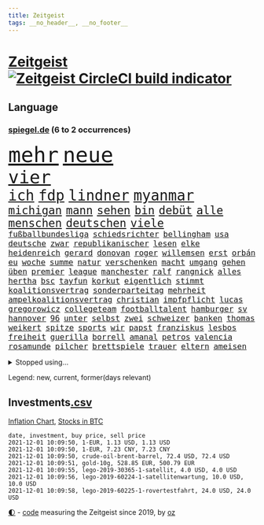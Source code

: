 ```yaml
---
title: Zeitgeist
tags: __no_header__, __no_footer__
---
```


# [Zeitgeist](https://oliz.io/zeitgeist/) [![Zeitgeist CircleCI build indicator](https://circleci.com/gh/ooz/zeitgeist.svg?style=shield)](https://circleci.com/gh/ooz/zeitgeist)

## Language

<h3><a href="https://www.spiegel.de" target="_blank">spiegel.de</a> (6 to 2 occurrences)</h3>
<p style="font-family:monospace">
<span style="font-size:32pt"><a href="news_links.html#mehr" class="current">mehr</a></span>
<span style="font-size:32pt"><a href="news_links.html#neue" class="current">neue</a></span>
<br>
<span style="font-size:27pt"><a href="news_links.html#vier" class="current">vier</a></span>
<br>
<span style="font-size:22pt"><a href="news_links.html#ich" class="current">ich</a></span>
<span style="font-size:22pt"><a href="news_links.html#fdp" class="current">fdp</a></span>
<span style="font-size:22pt"><a href="news_links.html#lindner" class="current">lindner</a></span>
<span style="font-size:22pt"><a href="news_links.html#myanmar" class="current">myanmar</a></span>
<br>
<span style="font-size:17pt"><a href="news_links.html#michigan" class="current">michigan</a></span>
<span style="font-size:17pt"><a href="news_links.html#mann" class="current">mann</a></span>
<span style="font-size:17pt"><a href="news_links.html#sehen" class="current">sehen</a></span>
<span style="font-size:17pt"><a href="news_links.html#bin" class="current">bin</a></span>
<span style="font-size:17pt"><a href="news_links.html#debüt" class="current">debüt</a></span>
<span style="font-size:17pt"><a href="news_links.html#alle" class="current">alle</a></span>
<span style="font-size:17pt"><a href="news_links.html#menschen" class="current">menschen</a></span>
<span style="font-size:17pt"><a href="news_links.html#deutschen" class="current">deutschen</a></span>
<span style="font-size:17pt"><a href="news_links.html#viele" class="current">viele</a></span>
<br>
<span style="font-size:12pt"><a href="news_links.html#fußballbundesliga" class="current">fußballbundesliga</a></span>
<span style="font-size:12pt"><a href="news_links.html#schiedsrichter" class="current">schiedsrichter</a></span>
<span style="font-size:12pt"><a href="news_links.html#bellingham" class="new">bellingham</a></span>
<span style="font-size:12pt"><a href="news_links.html#usa" class="current">usa</a></span>
<span style="font-size:12pt"><a href="news_links.html#deutsche" class="current">deutsche</a></span>
<span style="font-size:12pt"><a href="news_links.html#zwar" class="current">zwar</a></span>
<span style="font-size:12pt"><a href="news_links.html#republikanischer" class="new">republikanischer</a></span>
<span style="font-size:12pt"><a href="news_links.html#lesen" class="current">lesen</a></span>
<span style="font-size:12pt"><a href="news_links.html#elke" class="current">elke</a></span>
<span style="font-size:12pt"><a href="news_links.html#heidenreich" class="current">heidenreich</a></span>
<span style="font-size:12pt"><a href="news_links.html#gerard" class="new">gerard</a></span>
<span style="font-size:12pt"><a href="news_links.html#donovan" class="new">donovan</a></span>
<span style="font-size:12pt"><a href="news_links.html#roger" class="current">roger</a></span>
<span style="font-size:12pt"><a href="news_links.html#willemsen" class="current">willemsen</a></span>
<span style="font-size:12pt"><a href="news_links.html#erst" class="current">erst</a></span>
<span style="font-size:12pt"><a href="news_links.html#orbán" class="current">orbán</a></span>
<span style="font-size:12pt"><a href="news_links.html#eu" class="current">eu</a></span>
<span style="font-size:12pt"><a href="news_links.html#woche" class="current">woche</a></span>
<span style="font-size:12pt"><a href="news_links.html#summe" class="current">summe</a></span>
<span style="font-size:12pt"><a href="news_links.html#natur" class="current">natur</a></span>
<span style="font-size:12pt"><a href="news_links.html#verschenken" class="new">verschenken</a></span>
<span style="font-size:12pt"><a href="news_links.html#macht" class="current">macht</a></span>
<span style="font-size:12pt"><a href="news_links.html#umgang" class="current">umgang</a></span>
<span style="font-size:12pt"><a href="news_links.html#gehen" class="current">gehen</a></span>
<span style="font-size:12pt"><a href="news_links.html#üben" class="current">üben</a></span>
<span style="font-size:12pt"><a href="news_links.html#premier" class="current">premier</a></span>
<span style="font-size:12pt"><a href="news_links.html#league" class="current">league</a></span>
<span style="font-size:12pt"><a href="news_links.html#manchester" class="current">manchester</a></span>
<span style="font-size:12pt"><a href="news_links.html#ralf" class="current">ralf</a></span>
<span style="font-size:12pt"><a href="news_links.html#rangnick" class="current">rangnick</a></span>
<span style="font-size:12pt"><a href="news_links.html#alles" class="current">alles</a></span>
<span style="font-size:12pt"><a href="news_links.html#hertha" class="current">hertha</a></span>
<span style="font-size:12pt"><a href="news_links.html#bsc" class="current">bsc</a></span>
<span style="font-size:12pt"><a href="news_links.html#tayfun" class="new">tayfun</a></span>
<span style="font-size:12pt"><a href="news_links.html#korkut" class="new">korkut</a></span>
<span style="font-size:12pt"><a href="news_links.html#eigentlich" class="current">eigentlich</a></span>
<span style="font-size:12pt"><a href="news_links.html#stimmt" class="current">stimmt</a></span>
<span style="font-size:12pt"><a href="news_links.html#koalitionsvertrag" class="current">koalitionsvertrag</a></span>
<span style="font-size:12pt"><a href="news_links.html#sonderparteitag" class="current">sonderparteitag</a></span>
<span style="font-size:12pt"><a href="news_links.html#mehrheit" class="current">mehrheit</a></span>
<span style="font-size:12pt"><a href="news_links.html#ampelkoalitionsvertrag" class="new">ampelkoalitionsvertrag</a></span>
<span style="font-size:12pt"><a href="news_links.html#christian" class="current">christian</a></span>
<span style="font-size:12pt"><a href="news_links.html#impfpflicht" class="current">impfpflicht</a></span>
<span style="font-size:12pt"><a href="news_links.html#lucas" class="current">lucas</a></span>
<span style="font-size:12pt"><a href="news_links.html#gregorowicz" class="new">gregorowicz</a></span>
<span style="font-size:12pt"><a href="news_links.html#collegeteam" class="new">collegeteam</a></span>
<span style="font-size:12pt"><a href="news_links.html#footballtalent" class="new">footballtalent</a></span>
<span style="font-size:12pt"><a href="news_links.html#hamburger" class="current">hamburger</a></span>
<span style="font-size:12pt"><a href="news_links.html#sv" class="current">sv</a></span>
<span style="font-size:12pt"><a href="news_links.html#hannover" class="current">hannover</a></span>
<span style="font-size:12pt"><a href="news_links.html#96" class="current">96</a></span>
<span style="font-size:12pt"><a href="news_links.html#unter" class="current">unter</a></span>
<span style="font-size:12pt"><a href="news_links.html#selbst" class="current">selbst</a></span>
<span style="font-size:12pt"><a href="news_links.html#zwei" class="current">zwei</a></span>
<span style="font-size:12pt"><a href="news_links.html#schweizer" class="current">schweizer</a></span>
<span style="font-size:12pt"><a href="news_links.html#banken" class="current">banken</a></span>
<span style="font-size:12pt"><a href="news_links.html#thomas" class="current">thomas</a></span>
<span style="font-size:12pt"><a href="news_links.html#weikert" class="new">weikert</a></span>
<span style="font-size:12pt"><a href="news_links.html#spitze" class="current">spitze</a></span>
<span style="font-size:12pt"><a href="news_links.html#sports" class="current">sports</a></span>
<span style="font-size:12pt"><a href="news_links.html#wir" class="current">wir</a></span>
<span style="font-size:12pt"><a href="news_links.html#papst" class="current">papst</a></span>
<span style="font-size:12pt"><a href="news_links.html#franziskus" class="current">franziskus</a></span>
<span style="font-size:12pt"><a href="news_links.html#lesbos" class="new">lesbos</a></span>
<span style="font-size:12pt"><a href="news_links.html#freiheit" class="current">freiheit</a></span>
<span style="font-size:12pt"><a href="news_links.html#guerilla" class="new">guerilla</a></span>
<span style="font-size:12pt"><a href="news_links.html#borrell" class="new">borrell</a></span>
<span style="font-size:12pt"><a href="news_links.html#amanal" class="current">amanal</a></span>
<span style="font-size:12pt"><a href="news_links.html#petros" class="current">petros</a></span>
<span style="font-size:12pt"><a href="news_links.html#valencia" class="current">valencia</a></span>
<span style="font-size:12pt"><a href="news_links.html#rosamunde" class="new">rosamunde</a></span>
<span style="font-size:12pt"><a href="news_links.html#pilcher" class="new">pilcher</a></span>
<span style="font-size:12pt"><a href="news_links.html#brettspiele" class="current">brettspiele</a></span>
<span style="font-size:12pt"><a href="news_links.html#trauer" class="current">trauer</a></span>
<span style="font-size:12pt"><a href="news_links.html#eltern" class="current">eltern</a></span>
<span style="font-size:12pt"><a href="news_links.html#ameisen" class="new">ameisen</a></span>
</p>
<details>
<summary>Stopped using...</summary>
<p class="former" style="font-size:12pt">
tom(410) früh(409) mittelfeldspieler(409) software(409) umfeld(409) urlauber(409) akt(408) boeing(408) flugzeug(408) gewaltig(408) september(408) tatverdächtige(408) 2015(407) gefährdet(407) genannt(407) gipfel(407) mali(407) tobt(407) achtelfinale(406) bereich(406) moderne(406) monatelang(406) rechtsextremismus(406) schwangerschaft(406) streiks(406) becker(405) entgegen(405) fallzahlen(405) flaschen(405) geschäft(405) leer(405) autor(404) gerechtigkeit(404) gesunken(404) haken(404) iranische(404) medikament(404) passanten(404) regisseurin(404) spdpolitikerin(404) stich(404) verbringen(404) verlängert(404) verschiedene(404) überlebenden(404) aufhebung(403) erfasst(403) fühlen(403) gemeinde(403) kämpfte(403) nigeria(403) 2016(402) atmosphäre(402) betrugs(402) bodo(402) dementiert(402) dienen(402) h(402) julia(402) minderheit(402) moore(402) oberste(402) planeten(402) ramelow(402) schaden(402) stoppte(402) theater(402) ultimatum(402) vergewaltigung(402) zustand(402) zuversicht(402) dringend(401) erfolgreicher(401) geboten(401) heimlich(401) kurve(401) niederlagen(401) rassistische(401) raten(401) stattdessen(401) stürmer(401) tschechien(401) vermögen(401) zivilisten(401) annehmen(400) eishockey(400) erschütterte(400) gehe(400) locken(400) meuthen(400) netanyahu(400) prüfen(400) tiefe(400) unterlag(400) versprach(400) vertrauen(400) väter(400) woher(400) 48(399) abgeordnete(399) bundestags(399) dachte(399) eher(399) grundlage(399) rekordmeister(399) richtet(399) entlassung(398) feuerwehrleute(398) hund(398) infizieren(398) infolge(398) john(398) lüge(398) opfers(398) rafael(398) scheidende(398) unterzahl(398) vergangene(398) wirtschaftlichen(398) yorks(398) armut(397) charlie(397) coronahilfen(397) dietmar(397) entscheidenden(397) folgte(397) homosexualität(397) kanzlerkandidat(397) lügen(397) preisen(397) verbreitung(397) vorher(397) wies(397) 10(396) ausstieg(396) autofahrerin(396) bestimmten(396) bull(396) geglückt(396) klimaschützer(396) verärgert(396) wähler(396) aktuell(395) aufbauen(395) aufklären(395) bewegen(395) bgh(395) botschaften(395) design(395) ertragen(395) update(395) ursachen(395) verabreicht(395) bestes(394) brutal(394) coronaerkrankung(394) franzosen(394) großaufgebot(394) historischen(394) siege(394) spott(394) sven(394) weltwirtschaft(394) 32jährige(393) autoindustrie(393) monatelangen(393) ordnet(393) springt(393) umstrittenes(393) demokratischen(392) gebraucht(392) gewässern(392) juni(392) milde(392) mitglieder(392) ursprung(392) verbindung(392) ausgeliefert(391) bürgermeisterin(391) gestürzt(391) juristisch(391) problemen(391) reaktion(391) wirtschaftliche(391) überstanden(391) achten(390) erwarten(390) r(390) emissionen(389) finanzieren(389) zurückhaltend(389) 94(388) antisemitismus(388) beschränkungen(388) bestehen(388) erfindung(388) potsdam(388) tiefen(388) übernahme(388) auftrag(387) unwetter(387) vorgaben(387) betrifft(386) filme(386) fortgesetzt(386) konkrete(386) letztes(386) lieferten(386) schriftsteller(386) spiegelumfrage(386) stärksten(386) del(385) extremen(385) gestritten(385) schwerem(385) 4(384) 55(384) garten(384) kommentare(384) warm(384) zivilen(384) überlassen(384) bewertung(383) kanzlerschaft(383) eingreifen(382) offenbart(382) schonen(382) schäuble(382) zukünftig(382) anzeichen(381) eilantrag(381) euaustritt(381) katholische(381) prompt(381) rollt(381) unzufrieden(381) diversität(380) erkranken(380) vorn(380) wohnort(380) aufgaben(379) gelingen(379) vorteile(379) 40000(378) bewusst(378) hafen(378) dfbpokal(377) ostsee(377) trauert(377) erinnerung(376) heutigen(376) istanbul(376) sitzung(376) unterschrieben(376) anlegen(375) frisch(375) wrack(375) jeff(374) ältere(374) betreibt(373) freiwillig(372) labor(372) möglichkeiten(372) sizilien(372) vereidigt(372) vermieter(372) klasse(371) moschee(371) karten(370) bartsch(369) vertagt(368) zugenommen(368) afrikas(367) erstattet(367) hype(367) laschets(367) schritten(367) koalitionspartner(366) kylian(366) andrew(365) 36(364) fußballweltmeister(363) lockerungen(363) erfolgreichen(362) erforscht(362) ermordete(362) hinterlässt(362) athletinnen(361) abiy(360) bezos(358) diesjährigen(358) pentagon(358) susanne(357) präsidentschaft(356) baldige(354) inseln(353) prägte(352) überfordert(352) ussängerin(351) anderswo(350) engen(350) entbrannt(350) vorsichtig(350) heizen(349) offener(348) sicherheitsvorkehrungen(348) zentimeter(348) spacex(345) olympiasiegerin(340) vereins(340) durchsuchen(338) berühmtesten(336) entführt(336) hinterbliebene(335) höchstens(335) erben(333) handgranate(332) brutalen(329) flogen(328) marokko(327) abhilfe(326) matt(326) spitzengespräch(326) ehrt(324) kz(322) lücken(320) sms(320) saale(319) trocken(316) großvater(313) serviert(309) nachrichtenagentur(306) außergewöhnlich(303) höheres(299) währung(299) eigentliche(296) franken(296) zwingend(294) entsprechenden(287) andy(286) schiebt(286) nationalpark(280) gewisse(279) karriereende(279) anfeindungen(277) entzogen(275) kandidiert(275) vulkan(273) militärputsch(271) austausch(269) josef(267) turbulenzen(264) unverletzt(262) containerschiff(261) hochrechnungen(261) spdkanzlerkandidat(261) protestaktion(259) kaffee(256) relevant(255) tvstar(253) einrichtung(247) doppelte(243) holten(243) adams(242) politikern(242) gekippt(241) interessante(240) angefeindet(239) zusammengebrochen(239) marihuana(237) drohschreiben(236) vonovia(236) übersehen(233) mitgliedern(230) durchschnitt(229) dingen(227) pressefreiheit(227) angebote(226) kürzester(225) halbinsel(224) sophia(224) forscht(223) angeschlagen(222) belegschaft(220) joseph(219) beleidigte(217) aufreger(216) regionale(216) nordmazedonien(214) tierpark(213) neuerdings(212) rückzahlung(211) gewalttat(210) weltgrößten(210) mindeststeuer(209) pcrtests(208) interessen(206) mbappé(200) gauland(199) extremisten(198) springreiten(198) millionensumme(196) marc(195) institute(194) notwendigen(194) geschleudert(193) auseinandersetzen(192) nördlich(192) lediglich(190) oldenburg(190) handys(189) zugesagt(189) auszeichnung(188) oslo(187) usverteidigungsministerium(187) verzweifelte(186) geknackt(185) nsu(184) produkt(184) spdchef(184) gestohlene(180) potsdamer(180) benötigt(179) krieges(179) absolute(176) betreiberfirma(176) heizkosten(176) israelischer(176) elternteil(174) kerosin(174) sahen(174) fußballklub(172) 21jährige(171) exnationalspieler(171) meilenstein(171) luisa(170) vertrieben(170) hackergruppe(169) hummels(169) serienmörder(169) agnes(168) antisemitische(168) heizöl(168) maier(168) tarifkonflikt(168) älterer(168) tendenzen(167) eingenommen(166) forscherin(164) kurzstreckenflüge(164) lehnte(164) stärkere(164) court(163) kohlekraftwerke(163) supreme(163) agüero(162) bereichern(162) gepostet(162) plakat(162) atomprogramm(161) begnügen(161) riesiger(161) bezichtigt(160) ausgestellt(159) bauernhof(159) geflüchteter(159) verwandeln(159) tarife(158) entstand(157) jacht(157) naftali(157) verbrecher(157) verspätungen(157) flohen(156) morden(156) berge(155) umfassende(155) 1998(154) analysieren(154) belgischen(152) bürgern(150) dhl(150) deltavariante(149) k(149) tribüne(149) parkplatz(148) 16000(147) aufzunehmen(147) schalten(147) vwchef(147) adac(146) dienste(146) geheimer(146) ohrfeige(146) gerichtet(144) korsika(143) 350000(142) coronaausbrüchen(142) fern(142) überraschungsteam(142) homophober(141) pendler(141) sowjetunion(141) airport(140) geschichtepodcast(140) lloyd(140) ranking(140) wale(140) aufgeflogen(139) kreative(139) kündigten(139) schwache(139) truppe(139) zusammengestoßen(139) fußballfans(138) ruiniert(138) 2005(137) andauernde(137) machtwechsel(136) beeindruckende(135) eingriff(135) getrieben(135) glaube(135) kannibale(135) geliebt(134) kalte(134) verfehlen(134) ahmed(133) friedensnobelpreisträger(133) siebte(133) trotzt(133) 500000(132) white(132) denis(131) erwähnt(131) vierjährige(131) 24jährige(130) ausgerückt(130) australischen(130) enttäuschte(130) haie(129) russen(129) schwulen(129) thomalla(128) 60000(127) festgehalten(127) floh(127) kontinuierlich(127) tragisches(127) volksfest(126) podolski(124) 1997(123) danyal(123) geldstrafen(123) legten(123) ansteckenden(122) bezweifelt(121) rar(121) mädchens(120) warte(120) bliebe(119) dfbpokals(119) umzug(119) verrückt(119) wandte(119) amsterdamer(118) überfüllte(118) knie(117) leblos(117) vollständige(117) vorfreude(117) identitätspolitik(114) operiert(114) rohstoff(114) aushalten(113) catania(113) deutschpolnischen(113) g20staaten(113) piraten(113) flutopfer(111) funktionär(111) hamburgs(111) vergewaltigungen(111) amazongründer(110) tennisturnier(110) lesung(109) appellieren(108) belastend(108) colorado(108) erbittert(108) islamische(108) timing(108) wahlniederlage(108) geldern(107) gerichts(107) nationalparks(107) nähert(107) sportart(107) begründen(106) drohten(106) dächern(106) notfall(106) pegasus(106) verringerter(106) dienstagmorgen(105) versorgungsengpässe(105) götze(104) hotelmitarbeiter(104) unsichtbar(104) wiegt(104) baseball(103) deutschpolnische(103) sportlerin(103) tv+(103) unerwarteten(103) zerschlagen(103) duo(102) nrwministerpräsident(102) statements(102) candy(101) laxe(101) türkischer(101) vertreibung(101) dörfer(100) erkenntnissen(100) besitzen(99) drohender(99) eilig(99) afdchef(98) bewahrt(98) brodelt(98) frauenleiche(98) messerstecher(98) norddeutschland(98) revier(98) bandenkriminalität(97) bibliothek(97) ersetzt(97) popkultur(96) vergleichen(96) abwesenheit(95) konzerns(95) websites(95) weinflaschen(95) ausmaße(94) jenseits(94) publik(94) bahnübergang(93) liebeserklärung(93) polizeigewahrsam(93) siebzigerjahren(93) streitthemen(93) usbotschaft(93) visionen(93) athletin(92) heinz(92) 1992(91) drittimpfungen(91) marschierten(91) militärführung(91) aufträge(90) beachvolleyballerin(90) dürren(90) geeignet(90) helene(90) portrait(90) verkehrsministerium(90) verzockt(90) anhaltenden(89) spreche(89) angetreten(88) annika(88) emilio(88) gerissen(88) herauskommen(88) kajak(88) parlaments(88) pferden(88) schleu(88) schwul(88) urteils(88) verließen(88) conte(87) mieterhaushalt(87) erwischte(86) mordprozess(86) reinhardt(86) schmecken(86) schmilzt(86) unglücks(86) westküste(86) zwielicht(86) aufsichtsrat(85) care(85) immobilienkonzern(85) krause(85) pcrtest(85) umweltminister(85) +(84) chappatte(84) container(84) einheimischen(84) flutkatastrophen(84) herkunftsland(84) ibiza(84) spritpreis(84) standorte(84) trainerin(84) autobahnparkplatz(83) börsenkurse(83) carli(83) einschlug(83) koranschule(83) uniform(83) uwe(83) absturzstelle(82) britin(82) hm(82) zurückgeben(82) zäh(82) fische(81) fluggäste(81) gewidmet(81) gewählte(81) hubschrauberabsturz(81) jae(81) liebsten(81) nationalkonservative(81) topstürmer(81) ergeht(80) flip(80) händen(80) innig(80) kommerzielle(80) konfisziert(80) usermittler(80) ussoldaten(80) zombie(80) anhängern(79) multipler(79) sklerose(79) tauben(79) bananen(78) dessauer(78) jalloh(78) king(78) meeresschutzgebiet(78) oury(78) polizeizelle(78) rückgabe(78) samsungerbe(78) schutzzone(78) schönheitsidealen(78) städtchen(78) yassin(78) yong(78) befürchtungen(77) dargestellt(77) eingeschätzt(77) einmarsch(77) guinea(77) immobilienkonzerns(77) tarifvertrag(77) uskonzern(77) zschäpe(77) afroamerikaner(76) bedrohten(76) drach(76) logistik(76) neugeborenen(76) reemtsmaentführer(76) schleudern(76) orlando(75) senator(75) 1956(74) hassnachrichten(74) schiedsrichterassistent(74) talibanherrschaft(74) vermeidbare(74) warmlaufen(74) wirtschaftskrise(74) award(73) bedürftige(73) geldentwertung(73) großartig(73) krankenwagen(73) talibanführer(73) attraktiv(72) bunte(72) ernten(72) generellen(72) kos(72) musikerin(72) thuram(72) ärztevertreter(72) 51jähriger(71) abgefragt(71) losgegangen(71) 90000(70) bildungsnewsletter(70) hingewiesen(70) spiegelbildungsnewsletter(70) thrillern(70) auffrischimpfungen(69) entführer(69) sexismusvorwürfen(69) sitzordnung(69) cash(68) ligue(68) uneinig(68) diebe(67) kneipen(67) linkenpolitikerin(67) natürlichen(67) neuartige(67) traut(67) anzukommen(66) mieterbund(66) nicholas(66) saleh(66) samsungs(66) stalin(66) unosicherheitsrates(66) verschwörungstheoretiker(66) verwechselt(66) brix(65) christ(65) industrienationen(65) janneke(65) lose(65) raketenangriff(65) whistleblowerin(65) zweitgrößte(65) cduführung(64) nachzugeben(64) revolutionierte(64) streitkräften(64) vertritt(64) anrufen(63) beerbt(63) liebling(63) petković(63) ahmaud(62) arbery(62) gastarbeiter(62) entlasten(61) körpergröße(61) angeführt(60) erleichterung(60) oberster(60) rechnerisch(60) antwortete(59) bürgerkriegs(59) eklasse(59) linienbusse(59) teilzunehmen(59) basis(58) einkommensteuer(58) feststellen(58) samar(58) sima(58) spiegelredakteurin(58) wachsende(58) gelte(57) trecker(57) verlage(57) walross(57) weitergeben(57) widersprüchlich(57) anwendung(56) überfallen(56) geschützten(55) piaggio(55) umstände(55) coronaausbrüche(54) erderhitzung(54) schleppend(54) villeneuve(54) absicht(53) beschrieb(53) fünftel(53) gefehlt(53) gescheiterte(53) grafiken(53) historisches(53) krieger(53) mehrwertsteuer(53) weitergereicht(53) wiegelt(53) gehirn(52) gestorbener(52) höchststrafe(52) kommunalwahl(52) potenziellen(52) renten(52) umweltaktivisten(52) zerrissen(52) abgaben(51) bezüge(51) dschihadisten(51) evergrande(51) großmutter(51) rentnerinnen(51) umsatteln(51) weiblicher(51) 316(50) aktienkurs(50) direktmandat(50) lagos(50) neunzigern(50) telefonnummer(50) angeschlagenen(49) chruschtschow(49) giuffre(49) hidalgo(49) militärgeheimdienst(49) pflegekraft(49) stalins(49) verkehrsmittel(49) vermögender(49) versammlung(49) brexitvertrag(48) grote(48) innensenator(48) kanarischen(48) nordirlandprotokoll(48) pimmel(48) bildet(47) gehweg(47) gravierende(47) klum(47) zwangsgeld(47) überreicht(47) 876(46) ausgetauscht(46) azubischerze(46) gefangenschaft(46) kutter(46) methanpakt(46) obst(46) spiegelinterview(46) stritt(46) 4200(45) bedürfnisse(45) gier(45) hobby(45) kampagnen(45) neunzigerjahre(45) studienergebnisse(45) südkoreas(45) untätigkeit(45) vorräte(45) europaparlament(44) heidi(44) radikalen(44) redet(44) ubootabkommen(44) verirrt(44) australiens(43) cumbre(43) kommissionschefin(43) topökonom(43) vieja(43) vulkanausbrüche(42) vulkane(42) zurückgehalten(42) accounts(41) einhaltung(41) lille(41) meme(41) orientierung(41) osc(41) tagebau(41) beine(40) expolizist(40) geplatzten(40) kanareninsel(40) diskussionsbedarf(39) edwards(39) fußballverband(39) gegensätze(39) gründers(39) limburg(39) traditionsklub(39) berlinbrandenburg(38) beschwerlich(38) rathaus(38) urenkel(38) verschüttet(38) wayne(38) bedrohte(37) co₂preises(37) erregte(37) hannah(37) abgeordnetenhaus(36) bergbau(36) bettina(36) brisanten(36) ecstasy(36) garzweiler(36) kohleabbau(36) rheinischen(36) videotest(36) agenda(35) klägerin(35) sonntagmorgen(35) yahoo(35) belange(34) durchschnittlich(34) einsparen(34) evangelische(34) fachkräften(34) hausdurchsuchung(34) kohlestrom(34) mad(34) züchtet(34) 53jährigen(33) furchner(33) irmgard(33) kzsekretärin(33) liest(33) rekonstruiert(33) 007(32) berufseinstieg(32) glassplitter(32) neuaufstellung(32) straftäter(32) these(32) usgeheimdienst(32) asylbewerber(31) prominenteste(31) stier(31) studiert(31) äthiopiens(31) außenpolitiker(30) facebookwhistleblowerin(30) fortschrittlich(30) haugen(30) klimaforscher(30) mächtiger(30) reisender(30) werneke(30) überragender(30) coronaeinbruch(29) fußballspiel(29) gazpromkonzern(29) herauskam(29) korruptionsstaatsanwaltschaft(29) kriegsschiff(29) vorentscheidung(29) wirtschafts(29) wksta(29) ampelsondierungen(28) cumexgeschäften(28) erschossenen(28) kzwachmann(28) rechtsstaatsverstößen(28) sachsenhausen(28) signale(28) unbeholfen(28) verwiesen(28) argumenten(27) dave(27) mats(27) roms(27) shanghai(27) umfasst(27) wachmann(27) wenigstens(27) zutrauen(27) datenleak(26) europacup(26) gerald(26) itzehoe(26) leak(26) nullcovidstrategie(26) unterstützten(26) 46jähriger(25) absenken(25) beethoven(25) comingout(25) missbrauchsskandal(25) sozialdemokrat(25) zähem(25) alarmierte(24) gap(24) korruptionsaffäre(24) nobelpreiskomitee(24) registrierten(24) stephanie(24) absorbieren(23) abstriche(23) cancel(23) culture(23) einzigen(23) gefährt(23) gil(23) joker(23) minder(23) ofarim(23) sportlicher(23) vereidigung(23) ware(23) ausweiten(22) ema(22) fiona(22) laschetnachfolge(22) volksverhetzung(22) 85jährige(21) comedian(21) gaslieferungen(21) polexit(21) politisches(21) spielzeug(21) bundesvorstand(20) geheimdienste(20) kulturen(20) landesregierungen(20) miesbach(20) spielerinnen(20) staatskosten(20) zusammenstöße(20) 15gradziel(19) ambitionen(19) gerhart(19) ingwen(18) republikanischen(18) schiene(18) schiitische(18) series(18) tsai(18) verkleideter(18) wahlpannen(18) hinterbliebenen(17) reizgas(17) ureinwohner(17) ampelverhandler(16) co₂abgabe(16) g20(16) todeszahlen(16) verprügelt(16) akzeptanz(15) groteske(15) hündin(15) leinwand(15) lokaler(15) toxisch(15) wohnheim(15) zollt(15) 8(14) blutproben(14) brei(14) bundesligapartie(14) dnaanalyse(14) ewiges(14) handballbundesliga(14) hernández(14) lgbtqaktivisten(14) magic(14) santa(14) amess(13) einhalt(13) meeresspiegels(13) mexikostadt(13) treibende(13) verbrenner(13) verfärbte(13) verschluss(13) vorfällen(13) zentralbanken(13) ausgewählte(12) best(12) geschassten(12) netflixshow(12) playstation(12) weichen(12) abzocken(11) ampelbündnis(11) bidenregierung(11) erwägung(11) gendern(11) simuliert(11)
</p>
</details>
<p>Legend: <span class="new">new</span>, <span class="current">current</span>, <span class="former">former(days relevant)</span></p>

## Investments[.csv](investments.csv)

[Inflation Chart](https://inflationchart.com),
[Stocks in BTC](https://stonksinbtc.xyz/)

```
date, investment, buy price, sell price
2021-12-01 10:09:50, 1-EUR, 1.13 USD, 1.13 USD
2021-12-01 10:09:50, 1-EUR, 7.23 CNY, 7.23 CNY
2021-12-01 10:09:50, crude-oil-brent-barrel, 72.4 USD, 72.4 USD
2021-12-01 10:09:51, gold-10g, 528.85 EUR, 500.79 EUR
2021-12-01 10:09:55, lego-2019-30365-1-satellit, 4.0 USD, 4.0 USD
2021-12-01 10:09:56, lego-2019-60224-1-satellitenwartung, 10.0 USD, 10.0 USD
2021-12-01 10:09:58, lego-2019-60225-1-rovertestfahrt, 24.0 USD, 24.0 USD
```

<footer>
<a href="javascript:toggleTheme()" class="nav">🌓</a>
- <a href="https://github.com/ooz/zeitgeist">code</a> measuring the Zeitgeist since 2019, by <a href="https://oliz.io">oz</a>
</footer>
